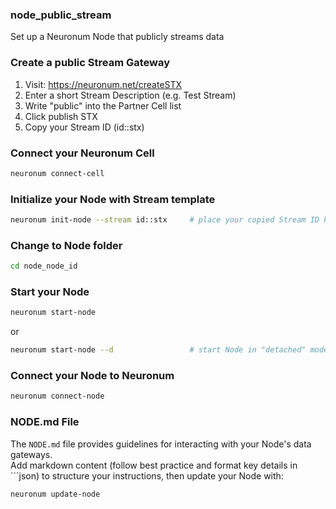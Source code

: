 ### **node_public_stream**
Set up a Neuronum Node that publicly streams data

### **Create a public Stream Gateway**
1. Visit: https://neuronum.net/createSTX
2. Enter a short Stream Description (e.g. Test Stream)
3. Write "public" into the Partner Cell list
4. Click publish STX
5. Copy your Stream ID (id::stx)

### **Connect your Neuronum Cell**
```sh
neuronum connect-cell
```

### **Initialize your Node with Stream template**
```sh
neuronum init-node --stream id::stx     # place your copied Stream ID here
```

### **Change to Node folder**
```sh
cd node_node_id
```

### **Start your Node**
```sh
neuronum start-node
```

or

```sh
neuronum start-node --d                 # start Node in "detached" mode
```

### **Connect your Node to Neuronum**
```sh
neuronum connect-node
```

### **NODE.md File**
The `NODE.md` file provides guidelines for interacting with your Node's data gateways.  
Add markdown content (follow best practice and format key details in ```json) to structure your instructions, then update your Node with:

```sh
neuronum update-node
```